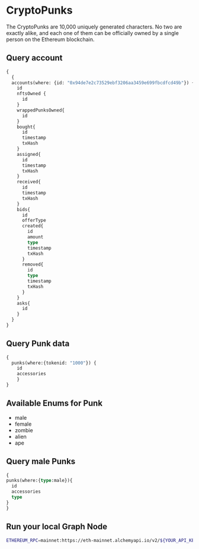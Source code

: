 # CryptoPunks
The CryptoPunks are 10,000 uniquely generated characters. 
No two are exactly alike, and each one of them can be officially owned by a single person on the Ethereum blockchain.

## Query account
```graphql
{
  {
  accounts(where: {id: "0x94de7e2c73529ebf3206aa3459e699fbcdfcd49b"}) {
    id
    nftsOwned {
      id
    }
    wrappedPunksOwned{
      id
    }
    bought{
      id
      timestamp
      txHash
    }
    assigned{
      id
      timestamp
      txHash
    }
    received{
      id
      timestamp
      txHash
    }
    bids{
      id
      offerType
      created{
        id
        amount
        type
        timestamp
        txHash
      }
      removed{
        id
        type
        timestamp
        txHash
      }
    }
    asks{
      id
    }
  }
}

```
## Query Punk data
```graphql
{
  punks(where:{tokenid: "1000"}) {
    id
    accessories
    }
}
```
## Available Enums for Punk
- male
- female
- zombie
- alien
- ape

## Query male Punks
```graphql
{
punks(where:{type:male}){
  id
  accessories
  type
}
}
```

## Run your local Graph Node

```bash
ETHEREUM_RPC=mainnet:https://eth-mainnet.alchemyapi.io/v2/${YOUR_API_KEY} docker compose up 
```
